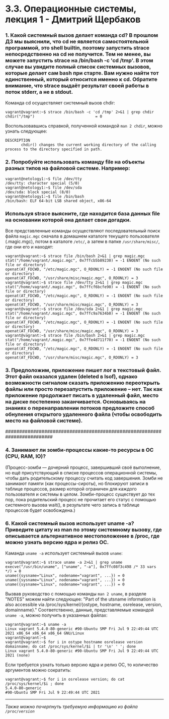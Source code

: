 # 3.3. Операционные системы, лекция 1 - Дмитрий Щербаков

### 1. Какой системный вызов делает команда cd? В прошлом ДЗ мы выяснили, что cd не является самостоятельной программой, это shell builtin, поэтому запустить strace непосредственно на cd не получится. Тем не менее, вы можете запустить strace на /bin/bash -c 'cd /tmp'. В этом случае вы увидите полный список системных вызовов, которые делает сам bash при старте. Вам нужно найти тот единственный, который относится именно к cd. Обратите внимание, что strace выдаёт результат своей работы в поток stderr, а не в stdout.
Команда cd осуществляет системный вызов chdir:
```commandline
vagrant@vagrant:~$ strace /bin/bash -c 'cd /tmp' 2>&1 | grep chdir
chdir("/tmp")                           = 0
```
Воспользовавшись справкой, полученной командой `man 2 chdir`, можно узнать следующее:
```commandline
DESCRIPTION
       chdir() changes the current working directory of the calling process to the directory specified in path.
```

### 2. Попробуйте использовать команду file на объекты разных типов на файловой системе. Например:
```commandline
vagrant@netology1:~$ file /dev/tty
/dev/tty: character special (5/0)
vagrant@netology1:~$ file /dev/sda
/dev/sda: block special (8/0)
vagrant@netology1:~$ file /bin/bash
/bin/bash: ELF 64-bit LSB shared object, x86-64
```
### Используя strace выясните, где находится база данных file на основании которой она делает свои догадки.
Все представленные команды осуществляют последовательный поиск файла `magic.mgc` сначала в домашнем каталоге текущего пользователя (.magic.mgc), потом в каталоге `/etc/`, а затем в папке `/usr/share/misc/`, где они его и находят:
```commandline
vagrant@vagrant:~$ strace file /bin/bash 2>&1 | grep magic.mgc
stat("/home/vagrant/.magic.mgc", 0x7ffcb5b89230) = -1 ENOENT (No such file or directory)
openat(AT_FDCWD, "/etc/magic.mgc", O_RDONLY) = -1 ENOENT (No such file or directory)
openat(AT_FDCWD, "/usr/share/misc/magic.mgc", O_RDONLY) = 3
vagrant@vagrant:~$ strace file /dev/tty 2>&1 | grep magic.mgc
stat("/home/vagrant/.magic.mgc", 0x7ffcf6bcfe90) = -1 ENOENT (No such file or directory)
openat(AT_FDCWD, "/etc/magic.mgc", O_RDONLY) = -1 ENOENT (No such file or directory)
openat(AT_FDCWD, "/usr/share/misc/magic.mgc", O_RDONLY) = 3
vagrant@vagrant:~$ strace file /dev/sda 2>&1 | grep magic.mgc
stat("/home/vagrant/.magic.mgc", 0x7ffc9a7634b0) = -1 ENOENT (No such file or directory)
openat(AT_FDCWD, "/etc/magic.mgc", O_RDONLY) = -1 ENOENT (No such file or directory)
openat(AT_FDCWD, "/usr/share/misc/magic.mgc", O_RDONLY) = 3
vagrant@vagrant:~$ strace file /bin/bash 2>&1 | grep magic.mgc
stat("/home/vagrant/.magic.mgc", 0x7ffe4d711f70) = -1 ENOENT (No such file or directory)
openat(AT_FDCWD, "/etc/magic.mgc", O_RDONLY) = -1 ENOENT (No such file or directory)
openat(AT_FDCWD, "/usr/share/misc/magic.mgc", O_RDONLY) = 3
```

### 3. Предположим, приложение пишет лог в текстовый файл. Этот файл оказался удален (deleted в lsof), однако возможности сигналом сказать приложению переоткрыть файлы или просто перезапустить приложение – нет. Так как приложение продолжает писать в удаленный файл, место на диске постепенно заканчивается. Основываясь на знаниях о перенаправлении потоков предложите способ обнуления открытого удаленного файла (чтобы освободить место на файловой системе).
#########################################################################

### 4. Занимают ли зомби-процессы какие-то ресурсы в ОС (CPU, RAM, IO)?
(Процесс-зомби — дочерний процесс, завершивший своё выполнение, но ещё присутствующий в списке процессов операционной системы, чтобы дать родительскому процессу считать код завершения.
Зомби не занимают памяти (как процессы-сироты), но блокируют записи в таблице процессов, размер которой ограничен для каждого пользователя и системы в целом.
Зомби-процесс существует до тех пор, пока родительский процесс не прочитает его статус с помощью системного вызова wait(), в результате чего запись в таблице процессов будет освобождена.)

### 6. Какой системный вызов использует uname -a? Приведите цитату из man по этому системному вызову, где описывается альтернативное местоположение в /proc, где можно узнать версию ядра и релиз ОС.
Каманда `uname -a` использует системный вызов `uname`:
```commandline
vagrant@vagrant:~$ strace uname -a 2>&1 | grep uname
execve("/usr/bin/uname", ["uname", "-a"], 0x7ffc08f3c498 /* 33 vars */) = 0
uname({sysname="Linux", nodename="vagrant", ...}) = 0
uname({sysname="Linux", nodename="vagrant", ...}) = 0
uname({sysname="Linux", nodename="vagrant", ...}) = 0
```
Вызвав руководство с помощью команды `man 2 uname`, в разделе "NOTES" можем найти следующее:
"Part of the utsname information is also accessible via /proc/sys/kernel/{ostype, hostname, osrelease, version, domainname}."
Соответственно, данные, представляемые командой `uname -a`, можно получить в указанных файлах:
```commandline
vagrant@vagrant:~$ uname -a
Linux vagrant 5.4.0-80-generic #90-Ubuntu SMP Fri Jul 9 22:49:44 UTC 2021 x86_64 x86_64 x86_64 GNU/Linux
vagrant@vagrant:~$ 
vagrant@vagrant:~$ for i in ostype hostname osrelease version domainname; do cat /proc/sys/kernel/$i | tr '\n' ' '; done
Linux vagrant 5.4.0-80-generic #90-Ubuntu SMP Fri Jul 9 22:49:44 UTC 2021 (none) 
```
Если требуется узнать только версию ядра и релиз ОС, то количество аргументов можно сократить:
```commandline
vagrant@vagrant:~$ for i in osrelease version; do cat /proc/sys/kernel/$i ; done
5.4.0-80-generic
#90-Ubuntu SMP Fri Jul 9 22:49:44 UTC 2021
```
***
*Также можно почерпнуть требуемую информацию из файла `/proc/version`*
